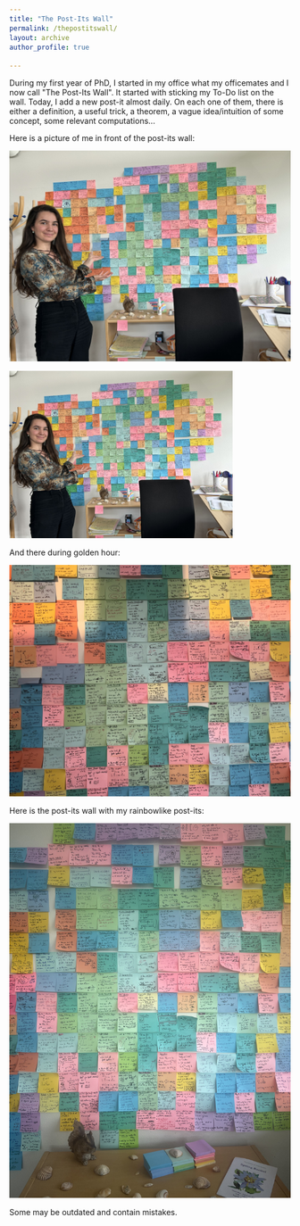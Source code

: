 ```yaml
---
title: "The Post-Its Wall"
permalink: /thepostitswall/
layout: archive
author_profile: true

---
```


During my first year of PhD, I started in my office what my officemates and I now call "The Post-Its Wall". 
It started with sticking my To-Do list on the wall. Today, I add a new post-it almost daily. 
On each one of them, there is either a definition, a useful trick, a theorem, a vague idea/intuition of some concept, some relevant computations...

Here is a picture of me in front of the post-its wall: 

![In front of the wall](/images/postitswall1.jpeg)

<img src="/images/postitswall1.jpeg" alt="In front of the wall" width="400">

And there during golden hour: 

![Golden Hour](/images/Postits2.jpeg)

Here is the post-its wall with my rainbowlike post-its: 

![Rainbow](/images/Post-Its-Rainbow.jpeg)

Some may be outdated and contain mistakes. 


